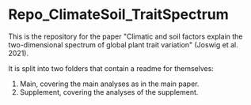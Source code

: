# Repo_ClimateSoil_TraitSpectrum
This is the repository for the paper "Climatic and soil factors explain the two-dimensional spectrum of global plant trait variation" (Joswig et al. 2021).

It is split into two folders that contain a readme for themselves: 
1. Main, covering the main analyses as in the main paper.
2. Supplement, covering the analyses of the supplement.
